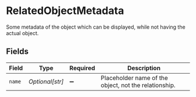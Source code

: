 # RelatedObjectMetadata

Some metadata of the object which can be displayed, while not having the actual object.


## Fields

| Field                                                 | Type                                                  | Required                                              | Description                                           |
| ----------------------------------------------------- | ----------------------------------------------------- | ----------------------------------------------------- | ----------------------------------------------------- |
| `name`                                                | *Optional[str]*                                       | :heavy_minus_sign:                                    | Placeholder name of the object, not the relationship. |